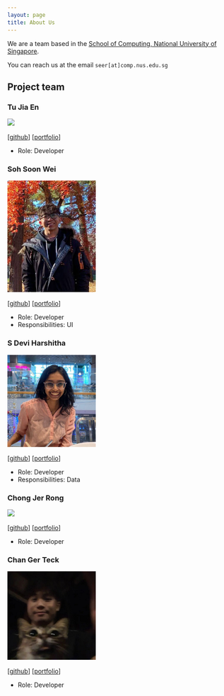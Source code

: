 ```yaml
---
layout: page
title: About Us
---
```


We are a team based in the [School of Computing, National University of Singapore](http://www.comp.nus.edu.sg).

You can reach us at the email `seer[at]comp.nus.edu.sg`

## Project team

### Tu Jia En

<img src="images/chaaaaun.png" width="200px">

[[github](https://github.com/chaaaaun)]
[[portfolio](team/chaaaaun.md)]

* Role: Developer

### Soh Soon Wei

<img src="images/soons1.png" width="200px">

[[github](http://github.com/soons1)]
[[portfolio](team/soons1.md)]

* Role: Developer
* Responsibilities: UI

### S Devi Harshitha

<img src="images/sdevih.png" width="200px">

[[github](http://github.com/sdevih)]
[[portfolio](team/sdevih.md)]

* Role: Developer
* Responsibilities: Data

### Chong Jer Rong

<img src="images/cjerrong.png" width="200px">

[[github](http://github.com/CJerrong)]
[[portfolio](team/johndoe.md)]

* Role: Developer

### Chan Ger Teck

<img src="images/gerteck.png" width="200px">

[[github](https://github.com/gerteck)]
[[portfolio](team/gerteck.md)]

* Role: Developer
